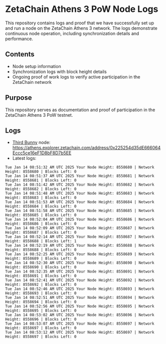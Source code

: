 # ZetaChain Athens 3 PoW Node Logs
This repository contains logs and proof that we have successfully set up and run a node on the ZetaChain Athens 3 network. The logs demonstrate continuous node operation, including synchronization details and performance.

## Contents
- Node setup information
- Synchronization logs with block height details
- Ongoing proof of work logs to verify active participation in the ZetaChain network

## Purpose
This repository serves as documentation and proof of participation in the ZetaChain Athens 3 PoW testnet.

## Logs

- [Third Bunny](https://thirdbunny.xyz/) node: https://athens.explorer.zetachain.com/address/0x225254d35dE666064Eccc5ce16eF1D8bF8D7b5EE
- Latest logs:
```
Tue Jan 14 08:51:32 AM UTC 2025 Your Node Height: 8558680 | Network Height: 8558680 | Blocks Left: 0
Tue Jan 14 08:51:37 AM UTC 2025 Your Node Height: 8558681 | Network Height: 8558681 | Blocks Left: 0
Tue Jan 14 08:51:42 AM UTC 2025 Your Node Height: 8558682 | Network Height: 8558682 | Blocks Left: 0
Tue Jan 14 08:51:48 AM UTC 2025 Your Node Height: 8558683 | Network Height: 8558683 | Blocks Left: 0
Tue Jan 14 08:51:53 AM UTC 2025 Your Node Height: 8558684 | Network Height: 8558684 | Blocks Left: 0
Tue Jan 14 08:51:58 AM UTC 2025 Your Node Height: 8558685 | Network Height: 8558685 | Blocks Left: 0
Tue Jan 14 08:52:04 AM UTC 2025 Your Node Height: 8558686 | Network Height: 8558686 | Blocks Left: 0
Tue Jan 14 08:52:09 AM UTC 2025 Your Node Height: 8558687 | Network Height: 8558687 | Blocks Left: 0
Tue Jan 14 08:52:14 AM UTC 2025 Your Node Height: 8558687 | Network Height: 8558688 | Blocks Left: 1
Tue Jan 14 08:52:19 AM UTC 2025 Your Node Height: 8558688 | Network Height: 8558688 | Blocks Left: 0
Tue Jan 14 08:52:25 AM UTC 2025 Your Node Height: 8558689 | Network Height: 8558689 | Blocks Left: 0
Tue Jan 14 08:52:30 AM UTC 2025 Your Node Height: 8558690 | Network Height: 8558690 | Blocks Left: 0
Tue Jan 14 08:52:35 AM UTC 2025 Your Node Height: 8558691 | Network Height: 8558691 | Blocks Left: 0
Tue Jan 14 08:52:41 AM UTC 2025 Your Node Height: 8558692 | Network Height: 8558692 | Blocks Left: 0
Tue Jan 14 08:52:46 AM UTC 2025 Your Node Height: 8558693 | Network Height: 8558693 | Blocks Left: 0
Tue Jan 14 08:52:51 AM UTC 2025 Your Node Height: 8558694 | Network Height: 8558694 | Blocks Left: 0
Tue Jan 14 08:52:56 AM UTC 2025 Your Node Height: 8558695 | Network Height: 8558695 | Blocks Left: 0
Tue Jan 14 08:53:02 AM UTC 2025 Your Node Height: 8558696 | Network Height: 8558696 | Blocks Left: 0
Tue Jan 14 08:53:07 AM UTC 2025 Your Node Height: 8558697 | Network Height: 8558697 | Blocks Left: 0
Tue Jan 14 08:53:12 AM UTC 2025 Your Node Height: 8558697 | Network Height: 8558697 | Blocks Left: 0
```
